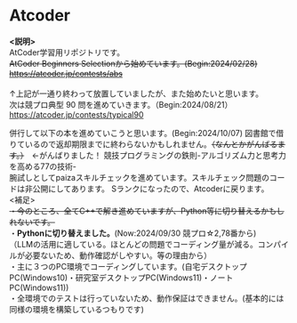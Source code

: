 # Atcoder

**<説明>**
<br>
AtCoder学習用リポジトリです。
<br>
~~AtCoder Beginners Selectionから始めています。(Begin:2024/02/28)
<https://atcoder.jp/contests/abs>~~
<br>
<br>
↑上記が一通り終わって放置していましたが、また始めたいと思います。
<br>
次は競プロ典型 90 問を進めていきます。（Begin:2024/08/21）
<https://atcoder.jp/contests/typical90>

併行して以下の本を進めていこうと思います。(Begin:2024/10/07)
図書館で借りているので返却期限までに終わらないかもしれません。~~（なんとかがんばるます。）~~　←がんばりました！
競技プログラミングの鉄則-アルゴリズム力と思考力を高める77の技術-
<br>
腕試しとしてpaizaスキルチェックを進めています。スキルチェック問題のコードは非公開にしてあります。
Sランクになったので、Atcoderに戻ります。
<br>
<補足>
<br>
~~・今のところ、全てC++で解き進めていますが、Python等に切り替えるかもしれないです。~~
<br>
・**Pythonに切り替えました。**(Now:2024/09/30 競プロ☆2,78番から)
<br>
（LLMの活用に適している。ほとんどの問題でコーディング量が減る。コンパイルが必要ないため、動作確認がしやすい。等の理由から）
<br>
・主に３つのPC環境でコーディングしています。(自宅デスクトップPC(Windows10)・研究室デスクトップPC(Windows11)・ノートPC(Windows11))
<br>
・全環境でのテストは行っていないため、動作保証はできません。(基本的には同様の環境を構築しているつもりです)
